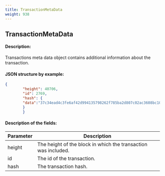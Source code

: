 ```yaml
---
title: TransactionMetaData
weight: 938
---
```


 
## TransactionMetaData 
#### Description: 
Transactions meta data object contains additional information about the transaction.

 
#### JSON structure by example: 
```json
{
        "height": 40706,
        "id": 2769,
        "hash": {
        "data":"37c34ead4c3fe6af42d994135798262f785ba2d807c02ac3608bc10da12e5f87"
        }
        }
``` 
#### Description of the fields: 

| Parameter | Description |
|------|------|
| height | The height of the block in which the transaction was included. |
| id | The id of the transaction. |
| hash | The transaction hash. |

 
